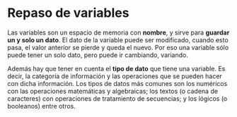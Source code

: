 # Repaso de variables
Las variables son un espacio de memoria con **nombre**, y sirve para __guardar un y solo un dato__.
El dato de la variable puede ser modificado, cuando esto pasa, el valor anterior se pierde y queda el nuevo. 
Por eso una variable sólo puede tener un solo dato, pero puede ir cambiando, variando.

Además hay que tener en cuenta el __tipo de dato__ que tiene una variable. Es decir, la categoría de información y las operaciones que se pueden hacer con dicha información. Los tipos de datos más comunes son los numéricos con las operaciones matemáticas y algebraicas; los textos (o cadena de caracteres) con operaciones de tratamiento de secuencias; y los lógicos (o booleanos) entre otros.
